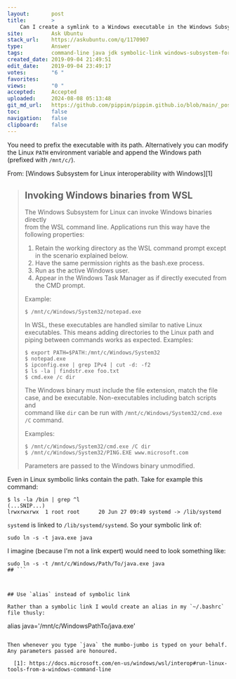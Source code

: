 ```yaml
---
layout:       post
title:        >
    Can I create a symlink to a Windows executable in the Windows Subsystem for Linux (WSL) PATH?
site:         Ask Ubuntu
stack_url:    https://askubuntu.com/q/1170907
type:         Answer
tags:         command-line java jdk symbolic-link windows-subsystem-for-linux
created_date: 2019-09-04 21:49:51
edit_date:    2019-09-04 23:49:17
votes:        "6 "
favorites:    
views:        "0 "
accepted:     Accepted
uploaded:     2024-08-08 05:13:48
git_md_url:   https://github.com/pippim/pippim.github.io/blob/main/_posts/2019/2019-09-04-Can-I-create-a-symlink-to-a-Windows-executable-in-the-Windows-Subsystem-for-Linux-_WSL_-PATH_.md
toc:          false
navigation:   false
clipboard:    false
---
```


You need to prefix the executable with its path. Alternatively you can modify the Linux `PATH` environment variable and append the Windows path (prefixed with `/mnt/c/`).

From: [Windows Subsystem for Linux interoperability with Windows][1]

> ## Invoking Windows binaries from WSL  
>   
> The Windows Subsystem for Linux can invoke Windows binaries directly  
> from the WSL command line. Applications run this way have the  
> following properties:  
>   
> 1.    Retain the working directory as the WSL command prompt except in the scenario explained below.  
> 2.    Have the same permission rights as the bash.exe process.  
> 3.    Run as the active Windows user.  
> 4.    Appear in the Windows Task Manager as if directly executed from the CMD prompt.  
>   
> Example:  
>   
>     $ /mnt/c/Windows/System32/notepad.exe  
>   
> In WSL, these executables are handled similar to native Linux  
> executables. This means adding directories to the Linux path and  
> piping between commands works as expected. Examples:  
>   
>     $ export PATH=$PATH:/mnt/c/Windows/System32  
>     $ notepad.exe  
>     $ ipconfig.exe | grep IPv4 | cut -d: -f2  
>     $ ls -la | findstr.exe foo.txt  
>     $ cmd.exe /c dir  
>   
> The Windows binary must include the file extension, match the file  
> case, and be executable. Non-executables including batch scripts and  
> command like `dir` can be run with `/mnt/c/Windows/System32/cmd.exe  
> /C` command.  
>   
> Examples:  
>   
>     $ /mnt/c/Windows/System32/cmd.exe /C dir  
>     $ /mnt/c/Windows/System32/PING.EXE www.microsoft.com  
>   
> Parameters are passed to the Windows binary unmodified.  

Even in Linux symbolic links contain the path. Take for example this command:

``` 
$ ls -la /bin | grep ^l
(...SNIP...)
lrwxrwxrwx  1 root root      20 Jun 27 09:49 systemd -> /lib/systemd
```

`systemd` is linked to `/lib/systemd/systemd`. So your symbolic link of:

``` 
sudo ln -s -t java.exe java
```

I imagine (because I'm not a link expert) would need to look something like:

``` 
sudo ln -s -t /mnt/c/Windows/Path/To/java.exe java
## ```



## Use `alias` instead of symbolic link

Rather than a symbolic link I would create an alias in my `~/.bashrc` file thusly:

``` 
alias java='/mnt/c/WindowsPathTo/java.exe'
```

Then whenever you type `java` the mumbo-jumbo is typed on your behalf. Any parameters passed are honoured.

  [1]: https://docs.microsoft.com/en-us/windows/wsl/interop#run-linux-tools-from-a-windows-command-line
